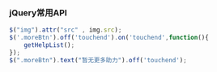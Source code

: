 ### jQuery常用API

```js
$("img").attr("src" , img.src);
$('.moreBtn').off('touchend').on('touchend',function(){
    getHelpList();
});
$(".moreBtn").text("暂无更多助力").off('touchend');
```



